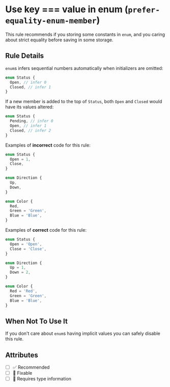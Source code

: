 # Use key === value in enum (`prefer-equality-enum-member`)

This rule recommends if you storing some constants in `enum`, and you caring about strict equality before saving in some storage.

## Rule Details

`enum`s infers sequential numbers automatically when initializers are omitted:

```ts
enum Status {
  Open, // infer 0
  Closed, // infer 1
}
```

If a new member is added to the top of `Status`, both `Open` and `Closed` would have its values altered:

```ts
enum Status {
  Pending, // infer 0
  Open, // infer 1
  Closed, // infer 2
}
```

Examples of **incorrect** code for this rule:

```ts
enum Status {
  Open = 1,
  Close,
}

enum Direction {
  Up,
  Down,
}

enum Color {
  Red,
  Green = 'Green',
  Blue = 'Blue',
}
```

Examples of **correct** code for this rule:

```ts
enum Status {
  Open = 'Open',
  Close = 'Close',
}

enum Direction {
  Up = 1,
  Down = 2,
}

enum Color {
  Red = 'Red',
  Green = 'Green',
  Blue = 'Blue',
}
```

## When Not To Use It

If you don't care about `enum`s having implicit values you can safely disable this rule.

## Attributes

- [ ] ✅ Recommended
- [ ] 🔧 Fixable
- [ ] 💭 Requires type information

